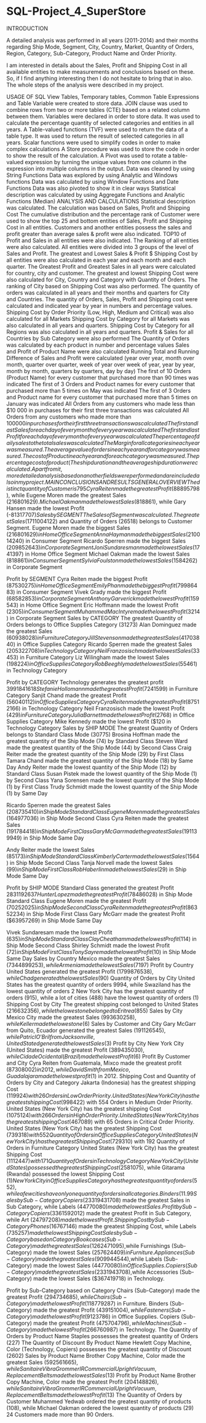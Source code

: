# SQL-Project_4_SuperStore

INTRODUCTION

A detailed analysis was performed in all years (2011-2014) and their months regarding Ship Mode, Segment, City, Country, Market, Quantity of Orders, Region, Category, Sub-Category, Product Name and Order Priority.

I am interested in details about the Sales, Profit and Shipping Cost in all available entities to make measurements and conclusions based on these.
So, if I find anything interesting then I do not hesitate to bring that in also.
The whole steps of the analysis were described in my project.

USAGE OF SQL
View Tables, Temporary tables, Common Table Expressions and Table Variable were created to store data.
JOIN clause was used to combine rows from two or more tables (CTE) based on a related column between them.
Variables were declared in order to store data. It was used to calculate the percentage quantity of selected categories and entities in all years.
A Table-valued functions (TVF) were used to return the data of a table type. It was used to return the result of selected categories in all years.
Scalar functions were used to simplify codes in order to make complex calculations 
A Store procedure was used to store the code in order to show the result of the calculation.
A Pivot was used to rotate a table-valued expression by turning the unique values from one column in the expression into multiple columns in the output.
Data was cleaned by using String Functions
Data was explored by using Analytic and Windows functions
Data was calculated by using Window Functions and Date Functions
Data was also pivoted to show it in clear ways
Statistical description was calculated by using Aggregate Functions and Analytic Functions (Median)
ANALYSIS AND CALCULATIONS
Statistical description was calculated.
 The calculation was based on Sales, Profit and Shipping Cost 
The cumulative distribution and the percentage rank of Customer were used to show the top 25 and bottom entities of Sales, Profit and Shipping Cost in all entities.
 Customers and another entities possess the sales and profit greater than average sales & profit were also indicated. 
TOP10 of Profit and Sales in all entities were also indicated.
The Ranking of all entities were also calculated. 
All entities were divided into 3 groups of the level of Sales and Profit. 
The greatest and Lowest Sales & Profit $ Shipping Cost by all entities were also calculated in each year and each month and each quarter.
The Greatest Profit and Greatest Sales in all years were calculated for country, city and customer.
The greatest and lowest Shipping Cost were also calculated for City, Country and Category with Quantity of Orders. The ranking of City based on Shipping Cost was also performed.
The quantity of orders was calculated in all years and their months and quarters for City and Countries.
The quantity of Orders, Sales, Profit and Shipping cost were calculated and indicated year by year in numbers and percentage values.
Shipping Cost by Order Priority (Low, High, Medium and Critical) was also calculated for all Markets
Shipping Cost by Category for all Markets was also calculated in all years and quarters.
Shipping Cost by Category for all Regions was also calculated in all years and quarters.
Profit & Sales for all Countries by Sub Category were also performed 
The Quantity of Orders was calculated by each product in number and percentage values
Sales and Profit of Product Name were also calculated
Running Total and Running Difference of Sales and Profit were calculated (year over year, month over month, quarter over quarter, week of year over week of year, year by year, month by month, quarters by quarters, day by day)
The first of 10 Orders (Product Name) for every customer that purchased more than 90 times was indicated
The first of 3 Orders and Product names for every customer that purchased more than 5 times on May was indicated
The first of 3 Orders and Product name for every customer that purchased more than 5 times on January was indicated 
All Orders from any customers who made less than $10 000 in purchases for their first three transactions was calculated
All Orders from any customers who made more than $100 000 in purchases for their first three transactions was calculated
The first and last Sales for each day of every month of every year was calculated
The first and last Profit for each day of every month of every year was calculated
The percentage of daily sales to the total sales was calculated
The Margin for all categories in each year was measured.
The average value of orders in each year and for category was measured.
The cost of Product in each year and for each category was measured.
The percentage cost of product (%) to the Sales was measured.
The ship duration and the average ship duration were calculated.
Apart from it, more detailed analysis based on another fields were performed and are included also in my project.
MAIN CONCLUSIONS AND RESULTS
GENERAL OVERVIEW
The distinct quantity of Customer is 795
Cyra Reiten made the greatest Profit ($88895798), while Eugene Moren made the greatest Sales ($216801629). Michael Oakman made the lowest Sales ($818861), while Gary Hansen made the lowest Profit (-$81317707)
Sales by SEGMENT
The Sales of Segment was calculated. The greatest Sales ($1711004122) and Quantity of Orders (26518) belongs to Customer Segment.
Eugene Moren made the biggest Sales ($216801629) in Home Office Segment
Anna Hayman made the biggest Sales ($210014240) in Consumer Segment
Ricardo Sperren made the biggest Sales ($209852643) in Corporate Segment
Joni Sundaresman made the lowest Sales ($1741397) in Home Office Segment
Michael Oakman made the lowest Sales ($818861) in Consumer Segment
Sylvia Foulston made the lowest Sales ($1584262) in Corporate Segment

Profit by SEGMENT 
Cyra Reiten made the biggest Profit ($87530275) in Home Office Segment
Emily Phan made the biggest Profit ($79986483) in Consumer Segment
Vivek Grady made the biggest Profit ($68582853) in Corporate Segment
Anthony Garverick made the lowest Profit ($159543) in Home Office Segment
Eric Hoffmann made the lowest Profit ($2305) in Consumer Segment
Muhammed MacIntyre made the lowest Profit ($3214) in Corporate Segment
Sales by CATEGORY
The greatest Quantity of Orders belongs to Office Supplies Category (31273)
Alan Dominguez made the greatest Sales ($60938028) in Furniture Category
Jill Stevenson made the greatest Sales ($41703840) in Office Supplies Category
Ricardo Sperren made the greatest Sales ($205322708) in Technology Category
Neil Franzosisch made the lowest Sales ($33453) in Furniture Category
Liz Wilingham made the lowest Sales ($198224) in Office Supplies Category
Rob Beeghly made the lowest Sales ($55461) in Technology Category

Profit by CATEGORY
Technology generates the greatest profit $3991841618
Stefanie Hollomann made the greatest Profit ($7241599) in Furniture Category
Sanjit Chand made the greatest Profit ($56040112) in Office Supplies Category
Cyra Reiten made the greatest Profit ($87512166) in Technology Category
Neil Franzosisch made the lowest Profit ($429) in Furniture Category
Julia Barnett  made the lowest Profit ($2768) in Office Supplies Category
Mike Kennedy made the lowest Profit ($120 in Technology Category
Sales by SHIP MODE
The greatest Quantity of Orders belongs to Standard Class Mode (30775)
Brosina Hoffman made the greatest quantity of the Ship Mode (74) by Standard Class
Steven Ward made the greatest quantity of the Ship Mode (44) by Second Class
Craig Reiter  made the greatest quantity of the Ship Mode (29) by First Class
Tamara Chand made the greatest quantity of the Ship Mode (18) by Same Day
Andy Reiter made the lowest quantity of the Ship Mode (12) by Standard Class
Susan Pistek made the lowest quantity of the Ship Mode (1) by Second Class
Yana Sorensen  made the lowest quantity of the Ship Mode (1) by First Class
Trudy Schmidt made the lowest quantity of the Ship Mode (1) by Same Day

Ricardo Sperren made the greatest Sales ($208735410) in Ship Mode Standard Class 
Eugene Moren made the greatest Sales ($164977036) in Ship Mode Second Class
Cyra Reiten made the greatest Sales ($191784418) in Ship Mode First Class
Gary McGarr made the greatest Sales ($191139949) in Ship Mode Same Day 

Andy Reiter made the lowest Sales ($85173) in Ship Mode Standard Class 
Kimberly Carter made the lowest Sales ($1564) in Ship Mode Second Class
Tanja Norvell made the lowest Sales ($99) in Ship Mode First Class
Rob Haberlin made the lowest Sales ($29) in Ship Mode Same Day 


Profit  by SHIP MODE
Standard Class generated the greatest Profit $2831192637
Hunter Lopez made the greatest Profit ($78486028) in Ship Mode Standard Class 
Eugene Moren made the greatest Profit ($70252025) in Ship Mode Second Class
Cyra Reiten made the greatest Profit ($86352234) in Ship Mode First Class
Gary McGarr made the greatest Profit ($63957269) in Ship Mode Same Day 

Vivek Sundaresam made the lowest Profit ($635) in Ship Mode Standard Class 
Clay Cheatham made the lowest Profit ($114) in Ship Mode Second Class
Shirley Schmidt made the lowest Profit ($72) in Ship Mode First Class
Tony Sayre made the lowest Profit ($10) in Ship Mode Same Day 
Sales by Country 
Mexico made the greatest Sales ($7344899253), while Armenia made the lowest Sales ($7197)
Profit by Country
United States generated the greatest Profit ($1799876538), while Chad generated the lowest Sales ($90)
Quantity of Orders by City
United States has the greatest quantity of orders 9994, while Swaziland has the lowest quantity of orders 2
New York City has the greatest quantity of orders (915), while a lot of cities (488) have the lowest quantity of orders (1)
Shipping Cost by City
The greatest shipping cost belonged to United States ($216632356), while the lowest one belonged to Eritrea ($855)
Sales by City
Mexico City made the greatest Sales ($993630258), while Keller made the lowest one ($6)
Sales by Customer and City
Gary McGarr from Quito, Ecuador generated the greatest Sales ($191126545), while Patricl O’Bril from Jacksonville, United Stated generated the lowest Sales ($3)
Profit by City
New York City (United States) made the greatest Profit ($389435030), while Cidade Ocidental (Brazil) made the lowest Profit ($6)
Profit By Customer and City 
Cyra Reiten from Guatemala, Mixco made the greatest profit ($87308002) in 2012, while David Smith from Mexico, Guadalajara made the lowest profit ($1) in 2012.
Shipping Cost and Quantity of Orders by City and Category
Jakarta (Indonesia) has the greatest shipping Cost ($119924) with 26 Orders in Low Order Priority.
United States (New York City) has the greatest shipping Cost ($998422) with 554 Orders in Medium Order Priority.
United States (New York City) has the greatest shipping Cost ($1075124) with 266 Orders in High Order Priority.
United States (New York City) has the greatest shipping Cost ($467089) with 65 Orders in Critical Order Priority.
United States  (New York City) has the greatest Shipping Cost ($739318) with 552 Quantity of Orders in Office Supplies Category
United States  (New York City) has the greatest Shipping Cost ($729310) with 192 Quantity of Orders in Furniture Category
United States  (New York City) has the greatest Shipping Cost ($1112447) with 171 Quantity of Orders in Technology Category
New York City (United States) possessed the greatest Shipping Cost ($2581075), while Gitarama (Rwanda) possessed the lowest Shipping Cost ($1)
New York City in Office Supplies Category has the greatest quantity of orders (552), while a few cities have only one quantity of orders in all categories. 
Binders (11.99%) possessed the greatest percentage quantity in  Sub-Category, while Tables (1,68%) has the lowest percentage quantity in Sub-Category 
Sales by Sub-Category 
Copiers ($23319431708) made the greatest Sales in Sub Category, while Labels ($44770080) made the lowest Sales. 
Profit  by Sub-Category 
Copiers ($3361592012) made the greatest Profit in Sub Category, while Art ($24797208) made the lowest Profit. 
Shipping Cost by Sub-Category
Phones ($16767146) made the greatest Shipping Cost, while Labels ($735257) made the lowest Shipping Cost
Sales by Sub-Category based on Category
Bookcases (Sub-Category) made the greatest Sales ($1262471095),while Furnishings (Sub-Category) made the lowest Sales ($257624409) in Furniture.
Appliances (Sub-Category) made the greatest Sales ($909944544),while Labels (Sub-Category) made the lowest Sales ($44770080) in Office Supplies.
Copiers (Sub-Category) made the greatest Sales ($2331943708),while Accessories (Sub-Category) made the lowest Sales ($367419718) in Technology.


Profit by Sub-Category based on Category
Chairs (Sub-Category) made the greatest Profit ($294734685),while Chairs (Sub-Category) made the lowest Profit ($118779287) in Furniture.
Binders (Sub-Category) made the greatest Profit ($439151004),while Fasteners (Sub-Category) made the lowest Profit ($9123786) in Office Supplies.
Copiers (Sub-Category) made the greatest Profit ($475704796),while Machines (Sub-Category) made the lowest Profit ($266760987) in Technology.
The Quantity of Orders by Product Name
Staples possesses the greatest quantity of Orders (227)
The Quantity of Discount By Product Name
Hewlett Copy Machine, Color (Technology, Copiers) possesses the greatest quantity of Discount (2602)
Sales by Product Name
Brother Copy Machine, Color made the greatest Sales ($592561665), while Sanitaire Vibra Grommer IR Commercial Upright Vacuum, Replacement Belts made the lowest Sales ($13)
Profit  by Product Name
Brother Copy Machine, Color made the greatest Profit ($204148826), while Sanitaire Vibra Grommer IR Commercial Upright Vacuum, Replacement Belts made the lowest Profit ($13)
The Quantity of Orders by Customer
Muhammed Yedwab ordered the greatest quantity of products (108), while Michael Oakman ordered the lowest quantity of products (29)
24 Customers made more than 90 Orders.


